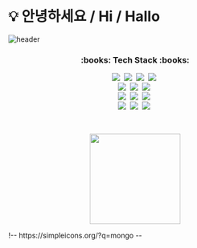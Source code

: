 # 💡 안녕하세요 / Hi / Hallo 

![header](https://capsule-render.vercel.app/api?type=waving&color=gradient&height=300&section=header&text=Hyewon%20Lee&fontSize=90)

<h3 align="center">:books: Tech Stack :books:</h3> <p align="center">
<img src="https://img.shields.io/badge/Javascript-ffb13b?style=flat-square&logo=javascript&logoColor=white"/></a>&nbsp
<img src="https://img.shields.io/badge/HTML-E34F26?style=flat-square&logo=html5&logoColor=white"/></a>&nbsp
<img src="https://img.shields.io/badge/CSS-1572B6?style=flat-square&logo=css3&logoColor=white"/></a>&nbsp
<img src="https://img.shields.io/badge/Java-007396?style=flat-square&logo=Java&logoColor=white"/></a>&nbsp
<br>
<img src="https://img.shields.io/badge/React-61DAFB?style=flat-square&logo=react&logoColor=white"/></a>&nbsp
<img src="https://img.shields.io/badge/React Hook-EC5990?style=flat-square&logo=reacthookform&logoColor=white"/></a>&nbsp
<img src="https://img.shields.io/badge/Spring Boot-6DB33F?style=flat-square&logo=springboot&logoColor=white"/></a>&nbsp
<br>
<img src="https://img.shields.io/badge/PostCSS-DD3A0A?style=flat-square&logo=postCSS&logoColor=white"/></a>&nbsp
<img src="https://img.shields.io/badge/sass-CC6699?style=flat-square&logo=sass&logoColor=white"/></a>&nbsp
<img src="https://img.shields.io/badge/styledcomponents-DB7093?style=flat-square&logo=styledcomponents&logoColor=white"/></a>&nbsp
<br>
<!-- <img src="https://img.shields.io/badge/Git-F05032?style=flat-square&logo=git&logoColor=white"/></a>&nbsp
<img src="https://img.shields.io/badge/GitHub-181717?style=flat-square&logo=github&logoColor=white"/></a>&nbsp
<br> -->
<img src="https://img.shields.io/badge/oracle-F80000?style=flat-square&logo=oracle&logoColor=white"/></a>&nbsp
<img src="https://img.shields.io/badge/postman-FF6C37?style=flat-square&logo=postman&logoColor=white"/></a>&nbsp
<img src="https://img.shields.io/badge/mongoDB-47A248?style=flat-square&logo=mongodb&logoColor=white"/></a>&nbsp

</p>
 <br> <p align="center">
<a href="https://github.com/asterlee0315"><img align="center" style="height:180px" src="https://github-readme-stats.vercel.app/api/top-langs/?username=asterlee0315&layout=compact&theme=nord&hide_border=true" /></a>
<!-- <a href="https://github.com/elsa-kim"><img align="center" style="height:180px" src="https://github-readme-stats.vercel.app/api?username=elsa-kim&show_icons=true&include_all_commits=true&theme=nord&hide_border=true" alt="SOKURI's github stats" /></a> -->
</p>
!--
https://simpleicons.org/?q=mongo
--

